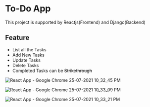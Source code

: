 # To-Do App

This project is supported by Reactjs(Frontend) and Django(Backend)

## Feature

* List all the Tasks
* Add New Tasks
* Update Tasks
* Delete Tasks
* Completed Tasks can be ~~Strikethrough~~

![React App - Google Chrome 25-07-2021 10_32_45 PM](https://user-images.githubusercontent.com/87931051/126908840-71f21062-241f-4fbd-b23a-0178ba5a9a11.png)

![React App - Google Chrome 25-07-2021 10_33_09 PM](https://user-images.githubusercontent.com/87931051/126908841-41cba4aa-2520-4edb-a213-b704e2c9abad.png)

![React App - Google Chrome 25-07-2021 10_33_21 PM](https://user-images.githubusercontent.com/87931051/126908838-0600bfc9-ff35-47e3-b9fd-633f6b6f5740.png)
